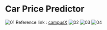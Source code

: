 # Car Price Predictor 
![01](https://user-images.githubusercontent.com/106590141/209450397-982a19a5-4dd9-4cb7-b507-401c860560ac.jpg)
Reference link : [campusX](https://youtu.be/iRCaMnR_bpA)
![02](https://user-images.githubusercontent.com/106590141/209450401-e48d724e-53d8-4546-bc14-cfbfd72d31f6.jpg)
![03](https://user-images.githubusercontent.com/106590141/209450404-be6aaaa1-04f9-4d70-95b1-1110e3b614b0.jpg)
![04](https://user-images.githubusercontent.com/106590141/209450405-e8c0ae5f-3edc-4000-93e3-d19dcd1b6cdf.jpg)


